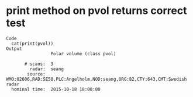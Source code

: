 # print method on pvol returns correct test

    Code
      cat(print(pvol))
    Output
                     Polar volume (class pvol)
      
           # scans:  3 
             radar:  seang 
            source:  WMO:02606,RAD:SE50,PLC:Angelholm,NOD:seang,ORG:82,CTY:643,CMT:Swedish radar 
      nominal time:  2015-10-18 18:00:00 
      

